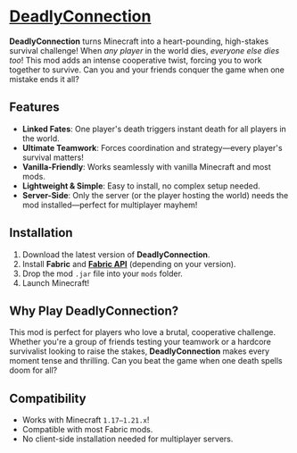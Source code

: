 # [DeadlyConnection](https://modrinth.com/project/4VygVGMS)

**DeadlyConnection** turns Minecraft into a heart-pounding, high-stakes survival challenge! When *any player* in the world dies, *everyone else dies too*! This mod adds an intense cooperative twist, forcing you to work together to survive. Can you and your friends conquer the game when one mistake ends it all?

## Features

- **Linked Fates**: One player's death triggers instant death for all players in the world.
- **Ultimate Teamwork**: Forces coordination and strategy—every player's survival matters!
- **Vanilla-Friendly**: Works seamlessly with vanilla Minecraft and most mods.
- **Lightweight & Simple**: Easy to install, no complex setup needed.
- **Server-Side**: Only the server (or the player hosting the world) needs the mod installed—perfect for multiplayer mayhem!

## Installation

1. Download the latest version of **DeadlyConnection**.
2. Install **Fabric** and **[Fabric API](https://modrinth.com/project/P7dR8mSH)** (depending on your version).
3. Drop the mod `.jar` file into your `mods` folder.
4. Launch Minecraft!

## Why Play DeadlyConnection?

This mod is perfect for players who love a brutal, cooperative challenge. Whether you're a group of friends testing your teamwork or a hardcore survivalist looking to raise the stakes, **DeadlyConnection** makes every moment tense and thrilling. Can you beat the game when one death spells doom for all?

## Compatibility

- Works with Minecraft `1.17–1.21.x`!
- Compatible with most Fabric mods.
- No client-side installation needed for multiplayer servers.